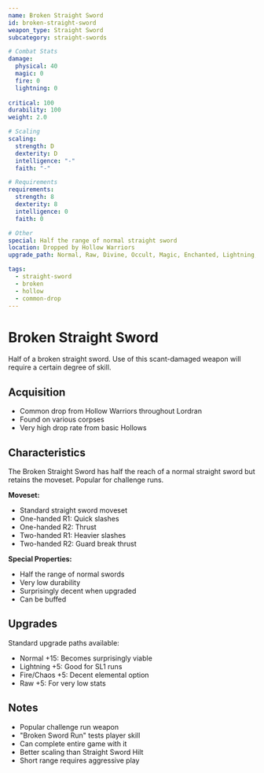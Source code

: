 ```yaml
---
name: Broken Straight Sword
id: broken-straight-sword
weapon_type: Straight Sword
subcategory: straight-swords

# Combat Stats
damage:
  physical: 40
  magic: 0
  fire: 0
  lightning: 0
  
critical: 100
durability: 100
weight: 2.0

# Scaling
scaling:
  strength: D
  dexterity: D
  intelligence: "-"
  faith: "-"

# Requirements
requirements:
  strength: 8
  dexterity: 8
  intelligence: 0
  faith: 0

# Other
special: Half the range of normal straight sword
location: Dropped by Hollow Warriors
upgrade_path: Normal, Raw, Divine, Occult, Magic, Enchanted, Lightning, Crystal, Fire, Chaos

tags:
  - straight-sword
  - broken
  - hollow
  - common-drop
---
```


# Broken Straight Sword

Half of a broken straight sword. Use of this scant-damaged weapon will require a certain degree of skill.

## Acquisition
- Common drop from Hollow Warriors throughout Lordran
- Found on various corpses
- Very high drop rate from basic Hollows

## Characteristics
The Broken Straight Sword has half the reach of a normal straight sword but retains the moveset. Popular for challenge runs.

**Moveset:**
- Standard straight sword moveset
- One-handed R1: Quick slashes
- One-handed R2: Thrust
- Two-handed R1: Heavier slashes
- Two-handed R2: Guard break thrust

**Special Properties:**
- Half the range of normal swords
- Very low durability
- Surprisingly decent when upgraded
- Can be buffed

## Upgrades
Standard upgrade paths available:
- Normal +15: Becomes surprisingly viable
- Lightning +5: Good for SL1 runs
- Fire/Chaos +5: Decent elemental option
- Raw +5: For very low stats

## Notes
- Popular challenge run weapon
- "Broken Sword Run" tests player skill
- Can complete entire game with it
- Better scaling than Straight Sword Hilt
- Short range requires aggressive play